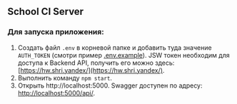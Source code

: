 ## School CI Server

### Для запуска приложения:

1) Cоздать файл `.env` в корневой папке и добавить туда значение `AUTH_TOKEN` (смотри пример [.env.example](.env.example)). JSW токен необходим для доступа к Backend API, получить его можно здесь: [https://hw.shri.yandex/](https://hw.shri.yandex/).
2) Выполнить команду `npm start`.
3) Открыть http://localhost:5000. Swagger доступен по адресу: [http://localhost:5000/api/](http://localhost:5000/api/).
